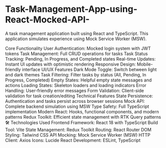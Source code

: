 # Task-Management-App-using-React-Mocked-API-
A task management application built using React and TypeScript. This application simulates experience using Mock Service Worker (MSW).

Core Functionality
User Authentication: Mocked login system with JWT tokens
Task Management: Full CRUD operations for tasks
Task Status Tracking: Pending, In Progress, and Completed states
Real-time Updates: Instant UI updates with optimistic rendering
Responsive Design: Mobile-friendly interface
UI/UX Features
Dark Mode Toggle: Switch between light and dark themes
Task Filtering: Filter tasks by status (All, Pending, In Progress, Completed)
Empty States: Helpful empty state messages and actions
Loading States: Skeleton loaders and loading indicators
Error Handling: User-friendly error messages
Form Validation: Client-side validation for task creation/editing
Technical Features
State Persistence: Authentication and tasks persist across browser sessions
Mock API: Complete backend simulation using MSW
Type Safety: Full TypeScript implementation
Modern React: Hooks, functional components, and modern patterns
Redux Toolkit: Efficient state management with RTK Query patterns
🛠️ Technologies Used
Frontend Framework: React 18 with TypeScript
Build Tool: Vite
State Management: Redux Toolkit
Routing: React Router DOM
Styling: Tailwind CSS
API Mocking: Mock Service Worker (MSW)
HTTP Client: Axios
Icons: Lucide React
Development: ESLint, TypeScript
